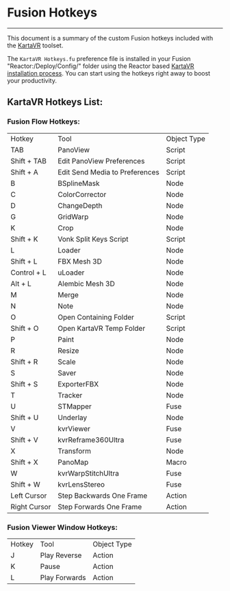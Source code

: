 # Fusion Hotkeys

----

This document is a summary of the custom Fusion hotkeys included with the [KartaVR](index) toolset.

The `KartaVR Hotkeys.fu` preference file is installed in your Fusion "Reactor:/Deploy/Config/" folder using the Reactor based [KartaVR installation process](install#install). You can start using the hotkeys right away to boost your productivity.

## KartaVR Hotkeys List:

### Fusion Flow Hotkeys:

  <table>
    <tr><td>Hotkey</td>     <td>Tool</td>                             <td>Object Type</td></tr>
    <tr><td>TAB</td>        <td>PanoView</td>                         <td>Script</td></tr>
    <tr><td>Shift + TAB</td><td>Edit PanoView Preferences</td>        <td>Script</td></tr>
    <tr><td>Shift + A</td>  <td>Edit Send Media to Preferences</td>   <td>Script</td></tr>
    <tr><td>B</td>          <td>BSplineMask</td>                      <td>Node</td></tr>
    <tr><td>C</td>          <td>ColorCorrector</td>                   <td>Node</td></tr>
    <tr><td>D</td>          <td>ChangeDepth</td>                      <td>Node</td></tr>
    <tr><td>G</td>          <td>GridWarp</td>                         <td>Node</td></tr>
    <tr><td>K</td>          <td>Crop</td>                             <td>Node</td></tr>
    <tr><td>Shift + K</td>  <td>Vonk Split Keys Script</td>           <td>Script</td></tr>
    <tr><td>L</td>          <td>Loader</td>                           <td>Node</td></tr>
    <tr><td>Shift + L</td>  <td>FBX Mesh 3D</td>                      <td>Node</td></tr>
    <tr><td>Control + L</td><td>uLoader</td>                          <td>Node</td></tr>
    <tr><td>Alt + L</td>    <td>Alembic Mesh 3D</td>                  <td>Node</td></tr>
    <tr><td>M</td>          <td>Merge</td>                            <td>Node</td></tr>
    <tr><td>N</td>          <td>Note</td>                             <td>Node</td></tr>
    <tr><td>O</td>          <td>Open Containing Folder</td>           <td>Script</td></tr>
    <tr><td>Shift + O</td>  <td>Open KartaVR Temp Folder</td>         <td>Script</td></tr>
    <tr><td>P</td>          <td>Paint</td>                            <td>Node</td></tr>
    <tr><td>R</td>          <td>Resize</td>                           <td>Node</td></tr>
    <tr><td>Shift + R</td>  <td>Scale</td>                            <td>Node</td></tr>
    <tr><td>S</td>          <td>Saver</td>                            <td>Node</td></tr>
    <tr><td>Shift + S</td>  <td>ExporterFBX</td>                      <td>Node</td></tr>
    <tr><td>T</td>          <td>Tracker</td>                          <td>Node</td></tr>
    <tr><td>U</td>          <td>STMapper</td>                         <td>Fuse</td></tr>
    <tr><td>Shift + U</td>  <td>Underlay</td>                         <td>Node</td></tr>
    <tr><td>V</td>          <td>kvrViewer</td>                        <td>Fuse</td></tr>
    <tr><td>Shift + V</td>  <td>kvrReframe360Ultra</td>               <td>Fuse</td></tr>
    <tr><td>X</td>          <td>Transform</td>                        <td>Node</td></tr>
    <tr><td>Shift + X</td>  <td>PanoMap</td>                          <td>Macro</td></tr>
    <tr><td>W</td>          <td>kvrWarpStitchUltra</td>               <td>Fuse</td></tr>
    <tr><td>Shift + W</td>  <td>kvrLensStereo</td>                    <td>Fuse</td></tr>
    <tr><td>Left Cursor</td><td>Step Backwards One Frame</td>         <td>Action</td></tr>
    <tr><td>Right Cursor</td><td>Step Forwards One Frame</td>         <td>Action</td></tr>
  </table>

### Fusion Viewer Window Hotkeys:

  <table>
    <tr><td>Hotkey</td>      <td>Tool</td>                           <td>Object Type</td></tr>
    <tr><td>J</td>           <td>Play Reverse</td>                   <td>Action</td></tr>
    <tr><td>K</td>           <td>Pause</td>                          <td>Action</td></tr>
    <tr><td>L</td>           <td>Play Forwards</td>                  <td>Action</td></tr>
  </table>

